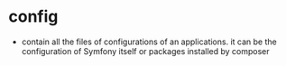 # config
 - contain all the files of configurations of an applications. it can be the configuration of Symfony itself or packages installed by composer
 